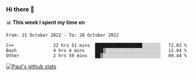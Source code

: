 ### Hi there 👋

📊 **This week I spent my time on**
<!--START_SECTION:waka-->

```text
From: 21 October 2022 - To: 28 October 2022

C++               22 hrs 51 mins  ██████████████████░░░░░░░   72.03 %
Bash              4 hrs 4 mins    ███▒░░░░░░░░░░░░░░░░░░░░░   12.84 %
Other             2 hrs 59 mins   ██▒░░░░░░░░░░░░░░░░░░░░░░   09.44 %
```

<!--END_SECTION:waka-->


[![Paul's github stats](https://github-readme-stats.vercel.app/api?username=mickeyouyou&theme=dracula&show_icons=true)](https://github.com/anuraghazra/github-readme-stats)
